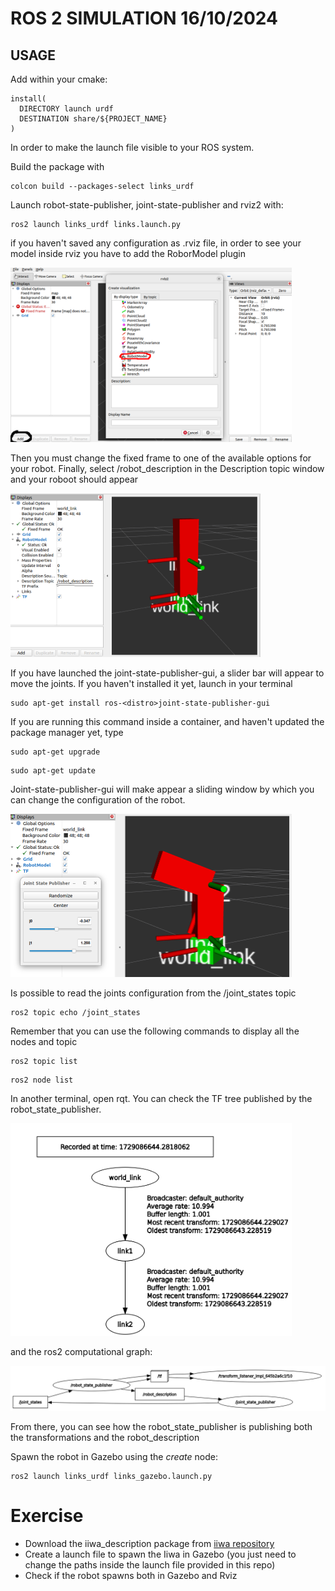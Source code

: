 # ROS 2 SIMULATION 16/10/2024

## USAGE
Add within your cmake:
```
install(
  DIRECTORY launch urdf
  DESTINATION share/${PROJECT_NAME}
)
```

In order to make the launch file visible to your ROS system.

Build the package with
```
colcon build --packages-select links_urdf
```

Launch robot-state-publisher, joint-state-publisher and rviz2 with:
```
ros2 launch links_urdf links.launch.py
```


if you haven't saved any configuration as .rviz file, in order to see your model inside rviz you have to add the RoborModel plugin

<img src="images/RobotModelRviz.png" alt="Description of the image" width="450"/>

Then you must change the fixed frame to one of the available options for your robot. Finally, select /robot_description in the Description topic window and your roboot should appear

<img src="images/rviz_1.png" alt="Description of the image" width="400"/>


If you have launched the joint-state-publisher-gui, a slider bar will appear to move the joints. 
If you haven't installed it yet, launch in your terminal
```
sudo apt-get install ros-<distro>joint-state-publisher-gui
```
If you are running this command inside a container, and haven't updated the package manager yet, type
```
sudo apt-get upgrade
```
```
sudo apt-get update
```
Joint-state-publisher-gui will make appear a sliding window by which you can change the configuration of the robot. 

<img src="images/jsp_gui.png" alt="Description of the image" width="450"/>

Is possible to read the joints configuration from the /joint_states topic
```
ros2 topic echo /joint_states
```

Remember that you can use the following commands to display all the nodes and topic
```
ros2 topic list
```
```
ros2 node list
```

In another terminal, open rqt. You can check the TF tree published by the robot_state_publisher.

<img src="images/tf_tree.png" alt="Description of the image" width="450"/>

and the ros2 computational graph:

<img src="images/graph.png" alt="Description of the image" width="550"/>

From there, you can see how the robot_state_publisher is publishing both the transformations and the robot_description



Spawn the robot in Gazebo using the *create* node:
```
ros2 launch links_urdf links_gazebo.launch.py
```

# Exercise

* Download the iiwa_description package from [iiwa repository](https://github.com/ICube-Robotics/iiwa_ros2/tree/main)
* Create a launch file to spawn the Iiwa in Gazebo (you just need to change the paths inside the launch file provided in this repo) 
* Check if the robot spawns both in Gazebo and Rviz





